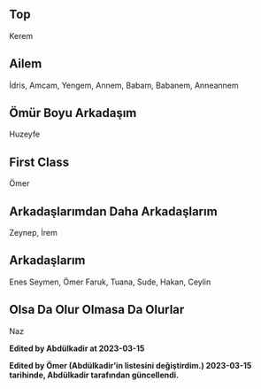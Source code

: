 ## Top
Kerem

## Ailem
İdris, Amcam, Yengem, Annem, Babam, Babanem, Anneannem

## Ömür Boyu Arkadaşım
Huzeyfe

## First Class
Ömer

## Arkadaşlarımdan Daha Arkadaşlarım
Zeynep, İrem

## Arkadaşlarım
Enes Seymen, Ömer Faruk, Tuana, Sude, Hakan, Ceylin 

## Olsa Da Olur Olmasa Da Olurlar
Naz


**Edited by Abdülkadir at 2023-03-15**

**Edited by Ömer (Abdülkadir’in listesini değiştirdim.) 2023-03-15 tarihinde, Abdülkadir tarafından güncellendi.**